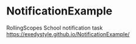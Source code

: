 # NotificationExample
RollingScopes School notification task
https://exedystyle.github.io/NotificationExample/
